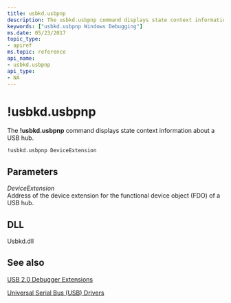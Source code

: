 ```yaml
---
title: usbkd.usbpnp
description: The usbkd.usbpnp command displays state context information about a USB hub.
keywords: ["usbkd.usbpnp Windows Debugging"]
ms.date: 05/23/2017
topic_type:
- apiref
ms.topic: reference
api_name:
- usbkd.usbpnp
api_type:
- NA
---
```


# !usbkd.usbpnp


The **!usbkd.usbpnp** command displays state context information about a USB hub.

```dbgcmd
!usbkd.usbpnp DeviceExtension
```

## <span id="ddk__devobj_dbg"></span><span id="DDK__DEVOBJ_DBG"></span>Parameters


<span id="_______DeviceExtension______"></span><span id="_______deviceextension______"></span><span id="_______DEVICEEXTENSION______"></span> *DeviceExtension*   
Address of the device extension for the functional device object (FDO) of a USB hub.

## <span id="DLL"></span><span id="dll"></span>DLL


Usbkd.dll

## <span id="see_also"></span>See also


[USB 2.0 Debugger Extensions](usb-2-0-extensions.md)

[Universal Serial Bus (USB) Drivers](../usbcon/index.md)

 

